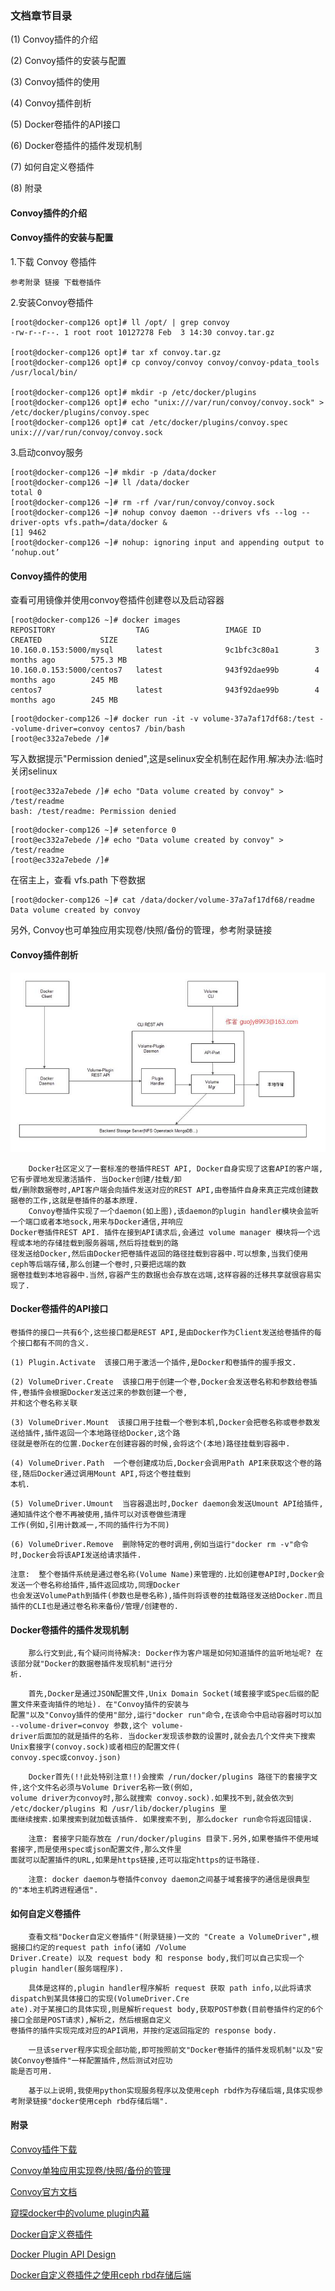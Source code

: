 ### 文档章节目录 ###
(1) Convoy插件的介绍

(2) Convoy插件的安装与配置

(3) Convoy插件的使用

(4) Convoy插件剖析

(5) Docker卷插件的API接口

(6) Docker卷插件的插件发现机制

(7) 如何自定义卷插件

(8) 附录

#### Convoy插件的介绍 ####

#### Convoy插件的安装与配置 ####

1.下载 Convoy 卷插件

```
参考附录 链接 下载卷插件
```

2.安装Convoy卷插件

```
[root@docker-comp126 opt]# ll /opt/ | grep convoy
-rw-r--r--. 1 root root 10127278 Feb  3 14:30 convoy.tar.gz

[root@docker-comp126 opt]# tar xf convoy.tar.gz
[root@docker-comp126 opt]# cp convoy/convoy convoy/convoy-pdata_tools /usr/local/bin/

[root@docker-comp126 opt]# mkdir -p /etc/docker/plugins
[root@docker-comp126 opt]# echo "unix:///var/run/convoy/convoy.sock" > /etc/docker/plugins/convoy.spec
[root@docker-comp126 opt]# cat /etc/docker/plugins/convoy.spec
unix:///var/run/convoy/convoy.sock
```

3.启动convoy服务

```
[root@docker-comp126 ~]# mkdir -p /data/docker
[root@docker-comp126 ~]# ll /data/docker
total 0
[root@docker-comp126 ~]# rm -rf /var/run/convoy/convoy.sock
[root@docker-comp126 ~]# nohup convoy daemon --drivers vfs --log --driver-opts vfs.path=/data/docker &
[1] 9462
[root@docker-comp126 ~]# nohup: ignoring input and appending output to ‘nohup.out’
```

#### Convoy插件的使用 ####

查看可用镜像并使用convoy卷插件创建卷以及启动容器

```
[root@docker-comp126 ~]# docker images
REPOSITORY                  TAG                 IMAGE ID            CREATED             SIZE
10.160.0.153:5000/mysql     latest              9c1bfc3c80a1        3 months ago        575.3 MB
10.160.0.153:5000/centos7   latest              943f92dae99b        4 months ago        245 MB
centos7                     latest              943f92dae99b        4 months ago        245 MB
```

```
[root@docker-comp126 ~]# docker run -it -v volume-37a7af17df68:/test --volume-driver=convoy centos7 /bin/bash
[root@ec332a7ebede /]#
```

写入数据提示"Permission denied",这是selinux安全机制在起作用.解决办法:临时关闭selinux

```
[root@ec332a7ebede /]# echo "Data volume created by convoy" > /test/readme
bash: /test/readme: Permission denied
```

```
[root@docker-comp126 ~]# setenforce 0
[root@ec332a7ebede /]# echo "Data volume created by convoy" > /test/readme
[root@ec332a7ebede /]#
```

在宿主上，查看 vfs.path 下卷数据

```
[root@docker-comp126 ~]# cat /data/docker/volume-37a7af17df68/readme 
Data volume created by convoy
```

另外, Convoy也可单独应用实现卷/快照/备份的管理，参考附录链接

#### Convoy插件剖析 ####
![docker卷插件图示](https://github.com/guojy8993/ImageCache/blob/master/docker-volumne-plugin.jpg)
```
    Docker社区定义了一套标准的卷插件REST API, Docker自身实现了这套API的客户端,它有步骤地发现激活插件. 当Docker创建/挂载/卸
载/删除数据卷时,API客户端会向插件发送对应的REST API,由卷插件自身来真正完成创建数据卷的工作,这就是卷插件的基本原理.
    Convoy卷插件实现了一个daemon(如上图),该daemon的plugin handler模块会监听一个端口或者本地sock,用来与Docker通信,并响应
Docker卷插件REST API. 插件在接到API请求后,会通过 volume manager 模块将一个远程或本地的存储挂载到服务器端,然后将挂载到的路
径发送给Docker,然后由Docker把卷插件返回的路径挂载到容器中.可以想象,当我们使用ceph等后端存储,那么创建一个卷时,只要把远端的数
据卷挂载到本地容器中.当然,容器产生的数据也会存放在远端,这样容器的迁移共享就很容易实现了.
```

#### Docker卷插件的API接口 ####
    卷插件的接口一共有6个,这些接口都是REST API,是由Docker作为Client发送给卷插件的每个接口都有不同的含义.
 ```
(1) Plugin.Activate  该接口用于激活一个插件,是Docker和卷插件的握手报文.
```
```
(2) VolumeDriver.Create  该接口用于创建一个卷,Docker会发送卷名称和参数给卷插件,卷插件会根据Docker发送过来的参数创建一个卷,
并和这个卷名称关联
```
```
(3) VolumeDriver.Mount  该接口用于挂载一个卷到本机,Docker会把卷名称或卷参数发送给插件,插件返回一个本地路径给Docker,这个路
径就是卷所在的位置.Docker在创建容器的时候,会将这个(本地)路径挂载到容器中.
```
```
(4) VolumeDriver.Path  一个卷创建成功后,Docker会调用Path API来获取这个卷的路径,随后Docker通过调用Mount API,将这个卷挂载到
本机.
```
```
(5) VolumeDriver.Umount  当容器退出时,Docker daemon会发送Umount API给插件,通知插件这个卷不再被使用,插件可以对该卷做些清理
工作(例如,引用计数减一,不同的插件行为不同)
```
```
(6) VolumeDriver.Remove  删除特定的卷时调用,例如当运行"docker rm -v"命令时,Docker会将该API发送给请求插件.
```
```
注意:  整个卷插件系统是通过卷名称(Volume Name)来管理的.比如创建卷API时,Docker会发送一个卷名称给插件,插件返回成功,同理Docker
也会发送VolumePath到插件(参数也是卷名称),插件则将该卷的挂载路径发送给Docker.而且插件的CLI也是通过卷名称来备份/管理/创建卷的.
```

#### Docker卷插件的插件发现机制 ####
```
    那么行文到此,有个疑问尚待解决: Docker作为客户端是如何知道插件的监听地址呢? 在该部分就"Docker的数据卷插件发现机制"进行分
析.
```
```
    首先,Docker是通过JSON配置文件,Unix Domain Socket(域套接字或Spec后缀的配置文件来查询插件的地址). 在"Convoy插件的安装与
配置"以及"Convoy插件的使用"部分,运行"docker run"命令,在该命令中启动容器时可以加 --volume-driver=convoy 参数,这个 volume-
driver后面加的就是插件的名称. 当docker发现该参数的设置时,就会去几个文件夹下搜索Unix套接字(convoy.sock)或者相应的配置文件(
convoy.spec或convoy.json)
```
```
    Docker首先(!!此处特别注意!!)会搜索 /run/docker/plugins 路径下的套接字文件,这个文件名必须与Volume Driver名称一致(例如,
volume driver为convoy时,那么就搜索 convoy.sock).如果找不到,就会依次到 /etc/docker/plugins 和 /usr/lib/docker/plugins 里
面继续搜索.如果搜索到就加载该插件. 如果搜索不到, 那么docker run命令将返回错误.
```
```
    注意: 套接字只能存放在 /run/docker/plugins 目录下.另外,如果卷插件不使用域套接字,而是使用spec或json配置文件,那么文件里
面就可以配置插件的URL,如果是https链接,还可以指定https的证书路径.
```
```
    注意: docker daemon与卷插件convoy daemon之间基于域套接字的通信是很典型的"本地主机跨进程通信".
```

#### 如何自定义卷插件 ####
```
    查看文档"Docker自定义卷插件"(附录链接)一文的 "Create a VolumeDriver",根据接口约定的request path info(诸如 /Volume
Driver.Create) 以及 request body 和 response body,我们可以自己实现一个 plugin handler(服务端程序).
```
```
    具体是这样的,plugin handler程序解析 request 获取 path info,以此将请求dispatch到某具体接口的实现(VolumeDriver.Cre
ate).对于某接口的具体实现,则是解析request body,获取POST参数(目前卷插件约定的6个接口全部是POST请求),解析之，然后根据自定义
卷插件的插件实现完成对应的API调用，并按约定返回指定的 response body.
```
```
    一旦该server程序实现全部功能,即可按照前文"Docker卷插件的插件发现机制"以及"安装Convoy卷插件"一样配置插件,然后测试对应功
能是否可用.
```
```
    基于以上说明,我使用python实现服务程序以及使用ceph rbd作为存储后端,具体实现参考附录链接"docker使用ceph rbd存储后端".
```
#### 附录 ####

[Convoy插件下载](https://github.com/rancher/convoy/releases/download/v0.2.1/convoy.tar.gz)

[Convoy单独应用实现卷/快照/备份的管理](https://github.com/rancher/convoy)

[Convoy官方文档](https://github.com/rancher/convoy)

[窥探docker中的volume plugin内幕](http://blog.csdn.net/haleycomet/article/details/52452680)

[Docker自定义卷插件](https://docs.docker.com/engine/extend/plugins_volume/)

[Docker Plugin API Design](https://docs.docker.com/engine/extend/plugin_api/)

[Docker自定义卷插件之使用ceph rbd存储后端](https://github.com/guojy8993/blogs/blob/master/Docker%E5%8D%B7%E7%AE%A1%E7%90%86%E4%B9%8B%E8%87%AA%E5%AE%9A%E4%B9%89%E5%8D%B7%E6%8F%92%E4%BB%B6%E4%B9%8B%EF%BC%88rbd%E5%AD%98%E5%82%A8%E5%90%8E%E7%AB%AF%29.md)
